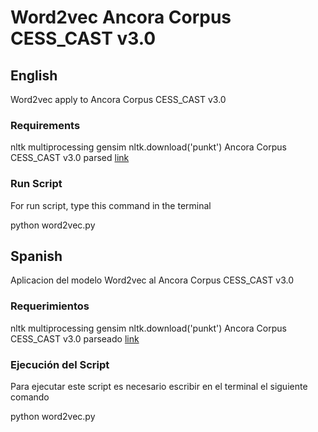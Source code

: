 # Word2vec Ancora Corpus CESS_CAST v3.0

## English

Word2vec apply to Ancora Corpus CESS_CAST v3.0

### Requirements

nltk
multiprocessing
gensim
nltk.download('punkt')
Ancora Corpus CESS_CAST v3.0 parsed [link](https://github.com/orlandc/ParserAncora)

### Run Script

For run script, type this command in the terminal

python word2vec.py

## Spanish

Aplicacion del modelo Word2vec al Ancora Corpus CESS_CAST v3.0

### Requerimientos

nltk
multiprocessing
gensim
nltk.download('punkt')
Ancora Corpus CESS_CAST v3.0 parseado [link](https://github.com/orlandc/ParserAncora)

### Ejecución del Script

Para ejecutar este script es necesario escribir en el terminal el siguiente comando

python word2vec.py